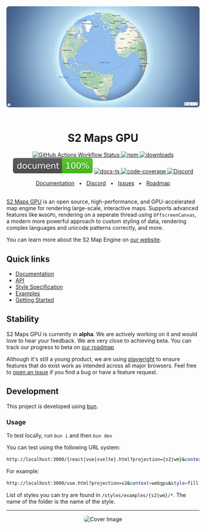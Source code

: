 <div align="center">
  <img src="public/s2-globe.jpg" alt="Cover Image" style="border-radius: 7px; max-width: 100%; margin-bottom: 20px"/>
</div>
<h1 align="center">S2 Maps GPU</h1>

<p align="center">
  <a href="https://img.shields.io/github/actions/workflow/status/Open-S2/s2maps-gpu/test.yml?logo=github">
    <img src="https://img.shields.io/github/actions/workflow/status/Open-S2/s2maps-gpu/test.yml?logo=github" alt="GitHub Actions Workflow Status">
  </a>
  <a href="https://npmjs.org/package/s2maps-gpu">
    <img src="https://img.shields.io/npm/v/s2maps-gpu.svg?logo=npm&logoColor=white" alt="npm">
  </a>
  <a href="https://www.npmjs.com/package/s2maps-gpu">
    <img src="https://img.shields.io/npm/dm/s2maps-gpu.svg" alt="downloads">
  </a>
  <img src="https://raw.githubusercontent.com/Open-S2/s2maps-gpu/master/assets/doc-coverage.svg" alt="doc-coverage">
  <a href="https://open-s2.github.io/s2maps-gpu/">
    <img src="https://img.shields.io/badge/docs-typescript-yellow.svg" alt="docs-ts">
  </a>
  <a href="https://coveralls.io/github/Open-S2/s2maps-gpu?branch=master">
    <img src="https://coveralls.io/repos/github/Open-S2/s2maps-gpu/badge.svg?branch=master" alt="code-coverage">
  </a>
  <a href="https://discord.opens2.com">
    <img src="https://img.shields.io/discord/953563031701426206?logo=discord&logoColor=white" alt="Discord">
  </a>
</p>

<div align="center">
  <a href="https://opens2.com/docs/maps">Documentation</a>
  <span>&nbsp;&nbsp;•&nbsp;&nbsp;</span>
  <a href="https://discord.opens2.com">Discord</a>
  <span>&nbsp;&nbsp;•&nbsp;&nbsp;</span>
  <a href="https://github.com/Open-S2/s2maps-gpu/issues/new">Issues</a>
  <span>&nbsp;&nbsp;•&nbsp;&nbsp;</span>
  <a href="https://github.com/Open-S2/s2maps-gpu/issues/2">Roadmap</a>
</div>

<br />

[S2 Maps GPU](https://opens2.com/s2maps-gpu) is an open source, high-performance, and GPU-accelerated map engine for rendering large-scale, interactive maps. Supports advanced features like `WebGPU`, rendering on a seperate thread using `OffscreenCanvas`, a modern more powerful approach to custom styling of data, rendering complex languages and unicode patterns correctly, and more.

You can learn more about the S2 Map Engine on [our website](https://opens2.com/s2maps-gpu).

## Quick links

- [Documentation](https://opens2.com/docs/maps)
- [API](https://opens2.com/docs/maps/api)
- [Style Specification](https://opens2.com/docs/maps/style-specification)
- [Examples](https://opens2.com/docs/maps/examples)
- [Getting Started](https://opens2.com/docs/maps/getting-started)

## Stability

S2 Maps GPU is currently in **alpha**. We are actively working on it and would love to hear your feedback. We are very close to achieving beta. You can track our progress to beta on [our roadmap](https://github.com/Open-S2/s2maps-gpu/issues/2)

Although it's still a young product, we are using [playwright](https://playwright.dev/) to ensure features that do exist work as intended across all major browsers. Feel free to [open an issue](https://github.com/Open-S2/s2maps-gpu/issues/new) if you find a bug or have a feature request.


## Development

This project is developed using [bun](https://bun.sh/).

### Usage

To test locally, run `bun i` and then `bun dev`

You can test using the following URL system:

```bash
http://localhost:3000/{react|vue|svelte}.html?projection={s2|wm}&context={webgl|webgl2|webgpu}&style={background|fill|etc.}
```

For example:

```bash
http://localhost:3000/vue.html?projection=s2&context=webgpu&style=fill
```

List of styles you can try are found in `/styles/examples/{s2|wm}/*`. The name of the folder is the name of the style.

---

<div align="center">
  <img src="public/3d-cards.png" alt="Cover Image" style="border-radius: 7px; max-width: 100%;"/>
</div>
